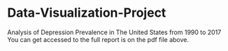 # Data-Visualization-Project
Analysis of Depression Prevalence in The United States from 1990 to 2017
You can get accessed to the full report is on the pdf file above.
